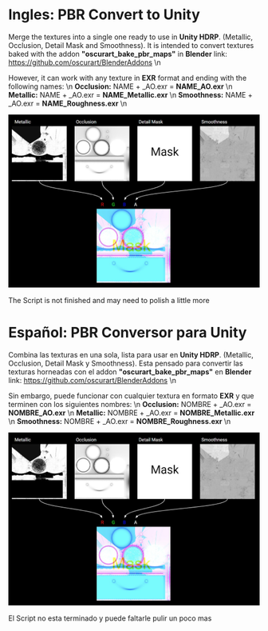 # Ingles: PBR Convert to Unity
Merge the textures into a single one ready to use in **Unity HDRP**. (Metallic, Occlusion, Detail Mask and Smoothness).
It is intended to convert textures baked with the addon **"oscurart_bake_pbr_maps"** in **Blender** link: https://github.com/oscurart/BlenderAddons \n

However, it can work with any texture in **EXR** format and ending with the following names: \n
**Occlusion:** NAME + _AO.exr = **NAME_AO.exr** \n
**Metallic:** NAME + _AO.exr = **NAME_Metallic.exr** \n
**Smoothness:** NAME + _AO.exr = **NAME_Roughness.exr** \n

![Example](https://raw.githubusercontent.com/Dante-Leoncini/PBR_Convert_toUnity/main/Documentacion/unity_example.jpeg)

The Script is not finished and may need to polish a little more

# Español: PBR Conversor para Unity
Combina las texturas en una sola, lista para usar en **Unity HDRP**. (Metallic, Occlusion, Detail Mask y Smoothness).
Esta pensado para convertir las texturas horneadas con el addon **"oscurart_bake_pbr_maps"** en **Blender** link: https://github.com/oscurart/BlenderAddons \n

Sin embargo, puede funcionar con cualquier textura en formato **EXR** y que terminen con los siguientes nombres: \n
**Occlusion:** NOMBRE + _AO.exr = **NOMBRE_AO.exr** \n
**Metallic:** NOMBRE + _AO.exr = **NOMBRE_Metallic.exr** \n
**Smoothness:** NOMBRE + _AO.exr = **NOMBRE_Roughness.exr** \n

![Example](https://raw.githubusercontent.com/Dante-Leoncini/PBR_Convert_toUnity/main/Documentacion/unity_example.jpeg)

El Script no esta terminado y puede faltarle pulir un poco mas
